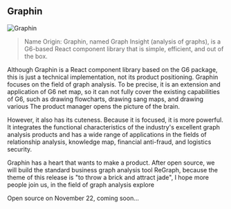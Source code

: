 ## Graphin

![Graphin](https://gw.alipayobjects.com/mdn/rms_00edcb/afts/img/A*EkJmRrmuJAgAAAAAAAAAAABkARQnAQ)

> Name Origin: Graphin, named Graph Insight (analysis of graphs), is a G6-based React component library that is simple, efficient, and out of the box.

Although Graphin is a React component library based on the G6 package, this is just a technical implementation, not its product positioning. Graphin focuses on the field of graph analysis. To be precise, it is an extension and application of G6 net map, so it can not fully cover the existing capabilities of G6, such as drawing flowcharts, drawing sang maps, and drawing various The product manager opens the picture of the brain.

However, it also has its cuteness. Because it is focused, it is more powerful. It integrates the functional characteristics of the industry's excellent graph analysis products and has a wide range of applications in the fields of relationship analysis, knowledge map, financial anti-fraud, and logistics security.

Graphin has a heart that wants to make a product. After open source, we will build the standard business graph analysis tool ReGraph, because the theme of this release is "to throw a brick and attract jade", I hope more people join us, in the field of graph analysis explore

Open source on November 22, coming soon...
